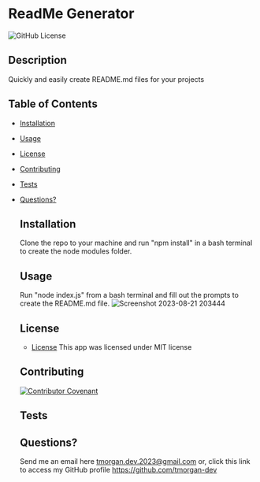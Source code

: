 # ReadMe Generator
  ![GitHub License](https://img.shields.io/badge/license-MIT-green.svg)
  ## Description
  Quickly and easily create README.md files for your projects
  ## Table of Contents
  - [Installation](#installation)
- [Usage](#usage)
- [License](#license)
- [Contributing](#contributing)
- [Tests](#tests)
- [Questions?](#questions)
  ## Installation
  Clone the repo to your machine and run "npm install" in a bash terminal to create the node modules folder.
  ## Usage
  Run "node index.js" from a bash terminal and fill out the prompts to create the README.md file.
  ![Screenshot 2023-08-21 203444](https://github.com/tmorgan-dev/readme-generator/assets/132379127/bdd5f848-c758-4a8b-91b9-625ea8ac9f5f)

  ## License
  * [License](https://opensource.org/license/mit/)
  This app was licensed under MIT license
  ## Contributing
  
  [![Contributor Covenant](https://img.shields.io/badge/Contributor%20Covenant-2.1-4baaaa.svg)](code_of_conduct.md)
  ## Tests
  
  ## Questions?
  Send me an email here tmorgan.dev.2023@gmail.com or, click this link to access my GitHub profile https://github.com/tmorgan-dev
